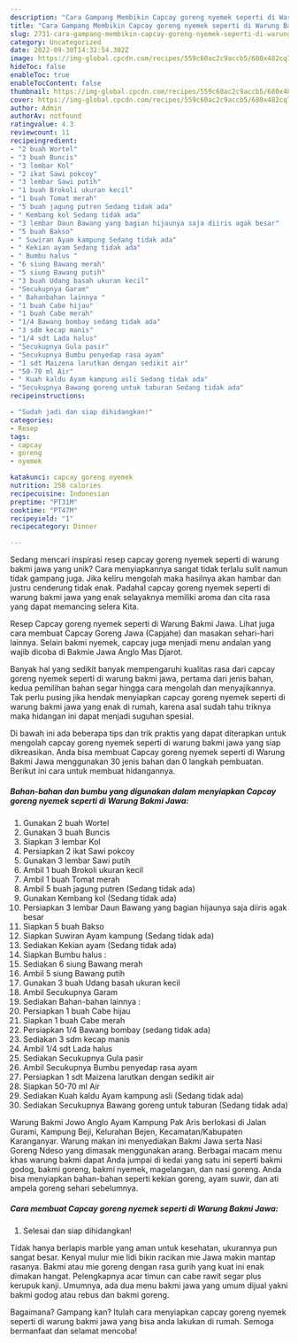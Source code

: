 ```yaml
---
description: "Cara Gampang Membikin Capcay goreng nyemek seperti di Warung Bakmi Jawa yang Enak"
title: "Cara Gampang Membikin Capcay goreng nyemek seperti di Warung Bakmi Jawa yang Enak"
slug: 2731-cara-gampang-membikin-capcay-goreng-nyemek-seperti-di-warung-bakmi-jawa-yang-enak
category: Uncategorized
date: 2022-09-30T14:32:54.302Z
image: https://img-global.cpcdn.com/recipes/559c60ac2c9accb5/680x482cq70/capcay-goreng-nyemek-seperti-di-warung-bakmi-jawa-foto-resep-utama.jpg
hideToc: false
enableToc: true
enableTocContent: false
thumbnail: https://img-global.cpcdn.com/recipes/559c60ac2c9accb5/680x482cq70/capcay-goreng-nyemek-seperti-di-warung-bakmi-jawa-foto-resep-utama.jpg
cover: https://img-global.cpcdn.com/recipes/559c60ac2c9accb5/680x482cq70/capcay-goreng-nyemek-seperti-di-warung-bakmi-jawa-foto-resep-utama.jpg
author: Admin
authorAv: notfound
ratingvalue: 4.3
reviewcount: 11
recipeingredient:
- "2 buah Wortel"
- "3 buah Buncis"
- "3 lembar Kol"
- "2 ikat Sawi pokcoy"
- "3 lembar Sawi putih"
- "1 buah Brokoli ukuran kecil"
- "1 buah Tomat merah"
- "5 buah jagung putren Sedang tidak ada"
- " Kembang kol Sedang tidak ada"
- "3 lembar Daun Bawang yang bagian hijaunya saja diiris agak besar"
- "5 buah Bakso"
- " Suwiran Ayam kampung Sedang tidak ada"
- " Kekian ayam Sedang tidak ada"
- " Bumbu halus "
- "6 siung Bawang merah"
- "5 siung Bawang putih"
- "3 buah Udang basah ukuran kecil"
- "Secukupnya Garam"
- " Bahanbahan lainnya "
- "1 buah Cabe hijau"
- "1 buah Cabe merah"
- "1/4 Bawang bombay sedang tidak ada"
- "3 sdm kecap manis"
- "1/4 sdt Lada halus"
- "Secukupnya Gula pasir"
- "Secukupnya Bumbu penyedap rasa ayam"
- "1 sdt Maizena larutkan dengan sedikit air"
- "50-70 ml Air"
- " Kuah kaldu Ayam kampung asli Sedang tidak ada"
- "Secukupnya Bawang goreng untuk taburan Sedang tidak ada"
recipeinstructions:

- "Sudah jadi dan siap dihidangkan!"
categories:
- Resep
tags:
- capcay
- goreng
- nyemek

katakunci: capcay goreng nyemek 
nutrition: 258 calories
recipecuisine: Indonesian
preptime: "PT31M"
cooktime: "PT47M"
recipeyield: "1"
recipecategory: Dinner

---
```





Sedang mencari inspirasi resep capcay goreng nyemek seperti di warung bakmi jawa yang unik? Cara menyiapkannya sangat tidak terlalu sulit namun tidak gampang juga. Jika keliru mengolah maka hasilnya akan hambar dan justru cenderung tidak enak. Padahal capcay goreng nyemek seperti di warung bakmi jawa yang enak selayaknya memiliki aroma dan cita rasa yang dapat memancing selera Kita.





Resep Capcay goreng nyemek seperti di Warung Bakmi Jawa. Lihat juga cara membuat Capcay Goreng Jawa (Capjahe) dan masakan sehari-hari lainnya. Selain bakmi nyemek, capcay juga menjadi menu andalan yang wajib dicoba di Bakmie Jawa Anglo Mas Djarot.

Banyak hal yang sedikit banyak mempengaruhi kualitas rasa dari capcay goreng nyemek seperti di warung bakmi jawa, pertama dari jenis bahan, kedua pemilihan bahan segar hingga cara mengolah dan menyajikannya. Tak perlu pusing jika hendak menyiapkan capcay goreng nyemek seperti di warung bakmi jawa yang enak di rumah, karena asal sudah tahu triknya maka hidangan ini dapat menjadi suguhan spesial.






Di bawah ini ada beberapa tips dan trik praktis yang dapat diterapkan untuk mengolah capcay goreng nyemek seperti di warung bakmi jawa yang siap dikreasikan. Anda bisa membuat Capcay goreng nyemek seperti di Warung Bakmi Jawa menggunakan 30 jenis bahan dan 0 langkah pembuatan. Berikut ini cara untuk membuat hidangannya.

<!--inarticleads1-->

##### Bahan-bahan dan bumbu yang digunakan dalam menyiapkan Capcay goreng nyemek seperti di Warung Bakmi Jawa:

1. Gunakan 2 buah Wortel
1. Gunakan 3 buah Buncis
1. Siapkan 3 lembar Kol
1. Persiapkan 2 ikat Sawi pokcoy
1. Gunakan 3 lembar Sawi putih
1. Ambil 1 buah Brokoli ukuran kecil
1. Ambil 1 buah Tomat merah
1. Ambil 5 buah jagung putren (Sedang tidak ada)
1. Gunakan  Kembang kol (Sedang tidak ada)
1. Persiapkan 3 lembar Daun Bawang yang bagian hijaunya saja diiris agak besar
1. Siapkan 5 buah Bakso
1. Siapkan  Suwiran Ayam kampung (Sedang tidak ada)
1. Sediakan  Kekian ayam (Sedang tidak ada)
1. Siapkan  Bumbu halus :
1. Sediakan 6 siung Bawang merah
1. Ambil 5 siung Bawang putih
1. Gunakan 3 buah Udang basah ukuran kecil
1. Ambil Secukupnya Garam
1. Sediakan  Bahan-bahan lainnya :
1. Persiapkan 1 buah Cabe hijau
1. Siapkan 1 buah Cabe merah
1. Persiapkan 1/4 Bawang bombay (sedang tidak ada)
1. Sediakan 3 sdm kecap manis
1. Ambil 1/4 sdt Lada halus
1. Sediakan Secukupnya Gula pasir
1. Ambil Secukupnya Bumbu penyedap rasa ayam
1. Persiapkan 1 sdt Maizena larutkan dengan sedikit air
1. Siapkan 50-70 ml Air
1. Sediakan  Kuah kaldu Ayam kampung asli (Sedang tidak ada)
1. Sediakan Secukupnya Bawang goreng untuk taburan (Sedang tidak ada)


Warung Bakmi Jowo Anglo Ayam Kampung Pak Aris berlokasi di Jalan Gurami, Kampung Beji, Kelurahan Bejen, Kecamatan/Kabupaten Karanganyar. Warung makan ini menyediakan Bakmi Jawa serta Nasi Goreng Ndeso yang dimasak menggunakan arang. Berbagai macam menu khas warung bakmi dapat Anda jumpai di kedai yang satu ini seperti bakmi godog, bakmi goreng, bakmi nyemek, magelangan, dan nasi goreng. Anda bisa menyiapkan bahan-bahan seperti kekian goreng, ayam suwir, dan ati ampela goreng sehari sebelumnya. 

<!--inarticleads2-->

##### Cara membuat Capcay goreng nyemek seperti di Warung Bakmi Jawa:


1. Selesai dan siap dihidangkan!

Tidak hanya berlapis marble yang aman untuk kesehatan, ukurannya pun sangat besar. Kenyal mulur mie lidi bikin racikan mie Jawa makin mantap rasanya. Bakmi atau mie goreng dengan rasa gurih yang kuat ini enak dimakan hangat. Pelengkapnya acar timun can cabe rawit segar plus kerupuk kanji. Umumnya, ada dua menu bakmi jawa yang umum dijual yakni bakmi godog atau rebus dan bakmi goreng. 

Bagaimana? Gampang kan? Itulah cara menyiapkan capcay goreng nyemek seperti di warung bakmi jawa yang bisa anda lakukan di rumah. Semoga bermanfaat dan selamat mencoba!
